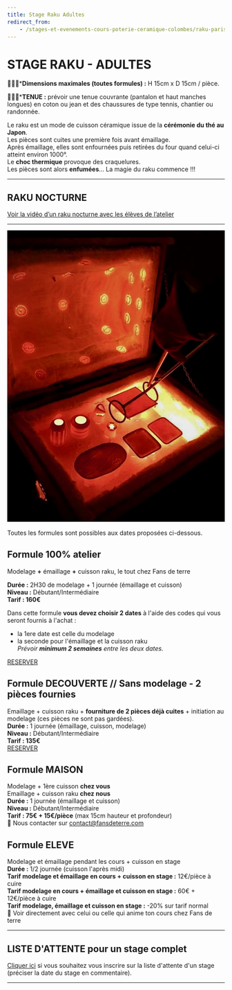 ```yaml
---
title: Stage Raku Adultes
redirect_from:
    - /stages-et-evenements-cours-poterie-ceramique-colombes/raku-paris
---
```

# STAGE RAKU - ADULTES  


🌟🌟🌟***Dimensions maximales (toutes formules) :** H 15cm x D 15cm / pièce.  

🌟🌟🌟***TENUE :** prévoir une tenue couvrante (pantalon et haut manches longues) en coton ou jean et des chaussures de type tennis, chantier ou randonnée.    

Le raku est un mode de cuisson céramique issue de la **cérémonie du thé au Japon**.  
Les pièces sont cuites une première fois avant émaillage.  
Après émaillage, elles sont enfournées puis retirées du four quand celui-ci atteint environ 1000°.  
Le **choc thermique** provoque des craquelures.  
Les pièces sont alors **enfumées**…
La magie du raku commence !!!  

---

## RAKU NOCTURNE  
[Voir la vidéo d’un raku nocturne avec les élèves de l’atelier](https://www.youtube.com/watch?v=EiUtPL2H8mU)
  
---
<img src="/images/raku-stages-poterie-fansdeterre-ceramique-colombes-paris.jpeg" class="image-stage">  

Toutes les formules sont possibles aux dates proposées ci-dessous.  
  
## Formule 100% atelier    
Modelage **+** émaillage **+** cuisson raku, le tout chez Fans de terre   

**Durée :** 2H30 de modelage + 1 journée (émaillage et cuisson)  
**Niveau :** Débutant/Intermédiaire  
**Tarif : 160€**    

Dans cette formule **vous devez choisir 2 dates** à l'aide des codes qui vous seront fournis à l'achat : 
- la 1ere date est celle du modelage  
- la seconde pour l'émaillage et la cuisson raku  
*Prévoir **minimum 2 semaines** entre les deux dates*.    

[RESERVER]([https://Fansdeterre.as.me/ModelageAdulte](https://app.acuityscheduling.com/catalog.php?owner=35942538&action=addCart&clear=1&id=1988339))  

## Formule DECOUVERTE // Sans modelage - 2 pièces fournies  
Emaillage + cuisson raku + **fourniture de 2 pièces déjà cuites** + initiation au modelage (ces pièces ne sont pas gardées).  
**Durée :** 1 journée (émaillage, cuisson, modelage)  
**Niveau :** Débutant/Intermédiaire  
**Tarif : 135€**  
[RESERVER](https://Fansdeterre.as.me/cuissonraku) 

## Formule MAISON  
Modelage + 1ère cuisson **chez vous**  
Emaillage + cuisson raku **chez nous**    
**Durée :** 1 journée (émaillage et cuisson)  
**Niveau :** Débutant/Intermédiaire  
**Tarif : 75€ + 15€/pièce** (max 15cm hauteur et profondeur)  
🌟 Nous contacter sur contact@fansdeterre.com  


## Formule ELEVE     
Modelage et émaillage pendant les cours + cuisson en stage  
**Durée :** 1/2 journée (cuisson l'après midi)  
**Tarif modelage et émaillage en cours + cuisson en stage :** 12€/pièce à cuire  
**Tarif modelage en cours + émaillage et cuisson en stage :** 60€ + 12€/pièce à cuire  
**Tarif modelage, émaillage et cuisson en stage :** -20% sur tarif normal  
🌟 Voir directement avec celui ou celle qui anime ton cours chez Fans de terre  
  

---
## LISTE D'ATTENTE pour un stage complet  
[Cliquer ici](https://docs.google.com/forms/d/e/1FAIpQLScDnAGxa7UlusJ0sVcahW_FnYDXCc4BQsAE5W8vGXzb9_z4pg/viewform?entry.1318731939&entry.625861564&entry.1682638982&entry.1661862399&entry.635975601) si vous souhaitez vous inscrire sur la liste d'attente d'un stage (préciser la date du stage en commentaire).  
 
---


